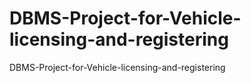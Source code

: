 # DBMS-Project-for-Vehicle-licensing-and-registering
DBMS-Project-for-Vehicle-licensing-and-registering
